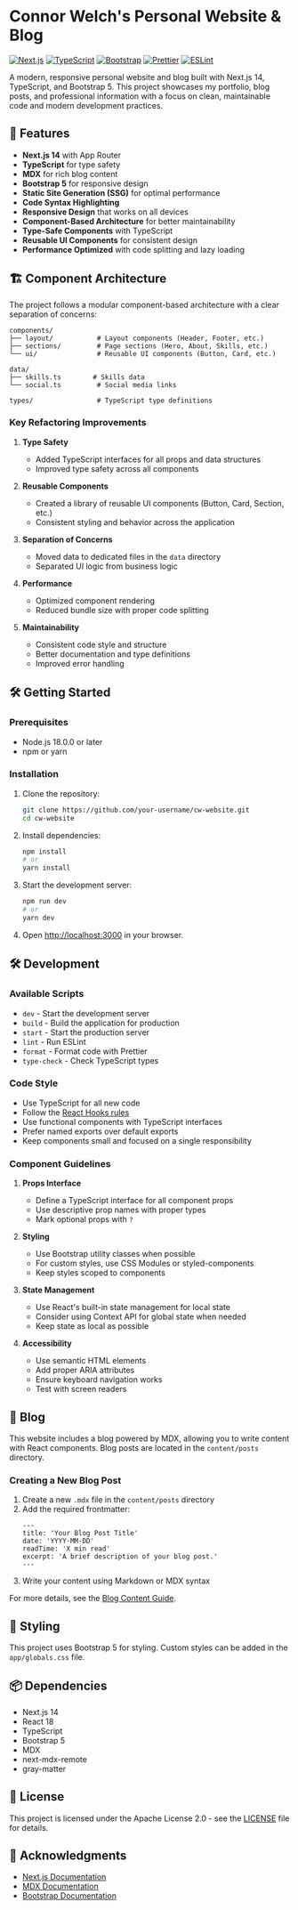 # Connor Welch's Personal Website & Blog

[![Next.js](https://img.shields.io/badge/Next.js-000000?style=for-the-badge&logo=nextdotjs&logoColor=white)](https://nextjs.org/)
[![TypeScript](https://img.shields.io/badge/TypeScript-007ACC?style=for-the-badge&logo=typescript&logoColor=white)](https://www.typescriptlang.org/)
[![Bootstrap](https://img.shields.io/badge/Bootstrap-563D7C?style=for-the-badge&logo=bootstrap&logoColor=white)](https://getbootstrap.com/)
[![Prettier](https://img.shields.io/badge/Prettier-F7B93E?style=for-the-badge&logo=prettier&logoColor=white)](https://prettier.io/)
[![ESLint](https://img.shields.io/badge/ESLint-4B32C3?style=for-the-badge&logo=eslint&logoColor=white)](https://eslint.org/)

A modern, responsive personal website and blog built with Next.js 14, TypeScript, and Bootstrap 5. This project showcases my portfolio, blog posts, and professional information with a focus on clean, maintainable code and modern development practices.

## 🚀 Features

- **Next.js 14** with App Router
- **TypeScript** for type safety
- **MDX** for rich blog content
- **Bootstrap 5** for responsive design
- **Static Site Generation (SSG)** for optimal performance
- **Code Syntax Highlighting**
- **Responsive Design** that works on all devices
- **Component-Based Architecture** for better maintainability
- **Type-Safe Components** with TypeScript
- **Reusable UI Components** for consistent design
- **Performance Optimized** with code splitting and lazy loading

## 🏗️ Component Architecture

The project follows a modular component-based architecture with a clear separation of concerns:

```
components/
├── layout/           # Layout components (Header, Footer, etc.)
├── sections/         # Page sections (Hero, About, Skills, etc.)
└── ui/               # Reusable UI components (Button, Card, etc.)

data/
├── skills.ts        # Skills data
└── social.ts         # Social media links

types/                # TypeScript type definitions
```

### Key Refactoring Improvements

1. **Type Safety**
   - Added TypeScript interfaces for all props and data structures
   - Improved type safety across all components

2. **Reusable Components**
   - Created a library of reusable UI components (Button, Card, Section, etc.)
   - Consistent styling and behavior across the application

3. **Separation of Concerns**
   - Moved data to dedicated files in the `data` directory
   - Separated UI logic from business logic

4. **Performance**
   - Optimized component rendering
   - Reduced bundle size with proper code splitting

5. **Maintainability**
   - Consistent code style and structure
   - Better documentation and type definitions
   - Improved error handling

## 🛠️ Getting Started

### Prerequisites

- Node.js 18.0.0 or later
- npm or yarn

### Installation

1. Clone the repository:
   ```bash
   git clone https://github.com/your-username/cw-website.git
   cd cw-website
   ```

2. Install dependencies:
   ```bash
   npm install
   # or
   yarn install
   ```

3. Start the development server:
   ```bash
   npm run dev
   # or
   yarn dev
   ```

4. Open [http://localhost:3000](http://localhost:3000) in your browser.

## 🛠️ Development

### Available Scripts

- `dev` - Start the development server
- `build` - Build the application for production
- `start` - Start the production server
- `lint` - Run ESLint
- `format` - Format code with Prettier
- `type-check` - Check TypeScript types

### Code Style

- Use TypeScript for all new code
- Follow the [React Hooks rules](https://reactjs.org/docs/hooks-rules.html)
- Use functional components with TypeScript interfaces
- Prefer named exports over default exports
- Keep components small and focused on a single responsibility

### Component Guidelines

1. **Props Interface**
   - Define a TypeScript interface for all component props
   - Use descriptive prop names with proper types
   - Mark optional props with `?`

2. **Styling**
   - Use Bootstrap utility classes when possible
   - For custom styles, use CSS Modules or styled-components
   - Keep styles scoped to components

3. **State Management**
   - Use React's built-in state management for local state
   - Consider using Context API for global state when needed
   - Keep state as local as possible

4. **Accessibility**
   - Use semantic HTML elements
   - Add proper ARIA attributes
   - Ensure keyboard navigation works
   - Test with screen readers

## 📝 Blog

This website includes a blog powered by MDX, allowing you to write content with React components. Blog posts are located in the `content/posts` directory.

### Creating a New Blog Post

1. Create a new `.mdx` file in the `content/posts` directory
2. Add the required frontmatter:
   ```mdx
   ---
   title: 'Your Blog Post Title'
   date: 'YYYY-MM-DD'
   readTime: 'X min read'
   excerpt: 'A brief description of your blog post.'
   ---
   ```
3. Write your content using Markdown or MDX syntax

For more details, see the [Blog Content Guide](./content/README.md).

## 🎨 Styling

This project uses Bootstrap 5 for styling. Custom styles can be added in the `app/globals.css` file.

## 📦 Dependencies

- Next.js 14
- React 18
- TypeScript
- Bootstrap 5
- MDX
- next-mdx-remote
- gray-matter

## 📄 License

This project is licensed under the Apache License 2.0 - see the [LICENSE](LICENSE) file for details.

## 🙏 Acknowledgments

- [Next.js Documentation](https://nextjs.org/docs)
- [MDX Documentation](https://mdxjs.com/)
- [Bootstrap Documentation](https://getbootstrap.com/docs/5.3/getting-started/introduction/)